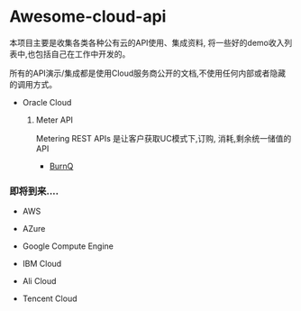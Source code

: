 # Awesome-cloud-api

 本项目主要是收集各类各种公有云的API使用、集成资料, 将一些好的demo收入列表中,也包括自己在工作中开发的。
 
 所有的API演示/集成都是使用Cloud服务商公开的文档,不使用任何内部或者隐藏的调用方式。 

* Oracle Cloud 

  1. Meter API
   
  	  Metering REST APIs 是让客户获取UC模式下,订购, 消耗,剩余统一储值的API

 	  * [BurnQ](https://github.com/stevensu1977/burnq)

  


### 即将到来....

* AWS

* AZure

* Google Compute Engine

* IBM Cloud

* Ali Cloud

* Tencent Cloud
